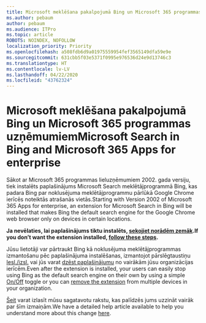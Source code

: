 ```yaml
---
title: Microsoft meklēšana pakalpojumā Bing un Microsoft 365 programmas uzņēmumiem
ms.author: pebaum
author: pebaum
ms.audience: ITPro
ms.topic: article
ROBOTS: NOINDEX, NOFOLLOW
localization_priority: Priority
ms.openlocfilehash: a508fdb6d9a01975559954fef3565149dfa59e9e
ms.sourcegitcommit: 631cbb5f03e5371f0995e976536d24e9d13746c3
ms.translationtype: HT
ms.contentlocale: lv-LV
ms.lasthandoff: 04/22/2020
ms.locfileid: "43762324"
---
```

# <a name="microsoft-search-in-bing-and-microsoft-365-apps-for-enterprise"></a><span data-ttu-id="1e56f-102">Microsoft meklēšana pakalpojumā Bing un Microsoft 365 programmas uzņēmumiem</span><span class="sxs-lookup"><span data-stu-id="1e56f-102">Microsoft Search in Bing and Microsoft 365 Apps for enterprise</span></span>

<span data-ttu-id="1e56f-103">Sākot ar Microsoft 365 programmas lieluzņēmumiem 2002. gada versiju, tiek instalēts paplašinājums Microsoft Search meklētājprogrammā Bing, kas padara Bing par noklusējuma meklētājprogrammu pārlūkā Google Chrome ierīcēs noteiktās atrašanās vietās.</span><span class="sxs-lookup"><span data-stu-id="1e56f-103">Starting with Version 2002 of Microsoft 365 Apps for enterprise, an extension for Microsoft Search in Bing will be installed that makes Bing the default search engine for the Google Chrome web browser only on devices in certain locations.</span></span>

<span data-ttu-id="1e56f-104">**Ja nevēlaties, lai paplašinājums tiktu instalēts, [sekojiet norādēm zemāk](https://docs.microsoft.com/deployoffice/microsoft-search-bing#how-to-exclude-the-extension-for-microsoft-search-in-bing-from-being-installed).**</span><span class="sxs-lookup"><span data-stu-id="1e56f-104">**If you don’t want the extension installed, [follow these steps](https://docs.microsoft.com/deployoffice/microsoft-search-bing#how-to-exclude-the-extension-for-microsoft-search-in-bing-from-being-installed).**</span></span>

<span data-ttu-id="1e56f-105">Jūsu lietotāji var pārtraukt Bing kā noklusējuma meklētājprogrammas izmantošanu pēc paplašinājuma instalēšanas, izmantojot pārslēgtaustiņu [Iesl./izsl.](https://docs.microsoft.com/deployoffice/microsoft-search-bing#change-whether-bing-is-the-default-search-engine-for-google-chrome) vai jūs varat [dzēst paplašinājumu](https://docs.microsoft.com/deployoffice/microsoft-search-bing#how-to-remove-the-extension-after-its-been-installed) no vairākām jūsu organizācijas ierīcēm.</span><span class="sxs-lookup"><span data-stu-id="1e56f-105">Even after the extension is installed, your users can easily stop using Bing as the default search engine on their own by using a simple [On/Off](https://docs.microsoft.com/deployoffice/microsoft-search-bing#change-whether-bing-is-the-default-search-engine-for-google-chrome) toggle or you can [remove the extension](https://docs.microsoft.com/deployoffice/microsoft-search-bing#how-to-remove-the-extension-after-its-been-installed) from multiple devices in your organization.</span></span>

<span data-ttu-id="1e56f-106">[Šeit](https://docs.microsoft.com/deployoffice/microsoft-search-bing) varat izlasīt mūsu sagatavotu rakstu, kas palīdzēs jums uzzināt vairāk par šīm izmaiņām.</span><span class="sxs-lookup"><span data-stu-id="1e56f-106">We have a detailed help article available to help you understand more about this change [here](https://docs.microsoft.com/deployoffice/microsoft-search-bing).</span></span>